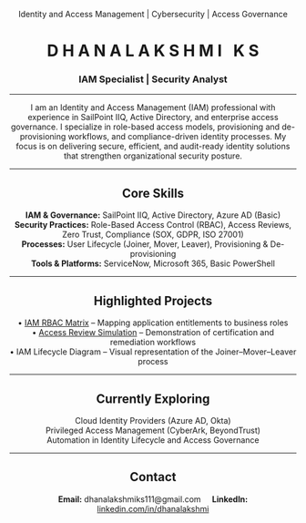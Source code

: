 <p align="center">Identity and Access Management | Cybersecurity | Access Governance</p>

<h1 align="center">D H A N A L A K S H M I &nbsp; K S</h1>
<h3 align="center">IAM Specialist | Security Analyst</h3>

---

<p align="center">
I am an Identity and Access Management (IAM) professional with experience in SailPoint IIQ, Active Directory, and enterprise access governance.  
I specialize in role-based access models, provisioning and de-provisioning workflows, and compliance-driven identity processes.  
My focus is on delivering secure, efficient, and audit-ready identity solutions that strengthen organizational security posture.  
</p>

---

<h2 align="center">Core Skills</h2>

<p align="center">
<b>IAM & Governance:</b> SailPoint IIQ, Active Directory, Azure AD (Basic) <br>
<b>Security Practices:</b> Role-Based Access Control (RBAC), Access Reviews, Zero Trust, Compliance (SOX, GDPR, ISO 27001) <br>
<b>Processes:</b> User Lifecycle (Joiner, Mover, Leaver), Provisioning & De-provisioning <br>
<b>Tools & Platforms:</b> ServiceNow, Microsoft 365, Basic PowerShell
</p>

---

<h2 align="center">Highlighted Projects</h2>

<p align="center">
• <a href="IAM-RBAC-Matrix">IAM RBAC Matrix</a> – Mapping application entitlements to business roles <br>
• <a href="Access-Review-Sample">Access Review Simulation</a> – Demonstration of certification and remediation workflows <br>
• IAM Lifecycle Diagram – Visual representation of the Joiner–Mover–Leaver process
</p>

---

<h2 align="center">Currently Exploring</h2>

<p align="center">
Cloud Identity Providers (Azure AD, Okta) <br>
Privileged Access Management (CyberArk, BeyondTrust) <br>
Automation in Identity Lifecycle and Access Governance
</p>

---

<h2 align="center">Contact</h2>

<p align="center">
<b>Email:</b> dhanalakshmiks111@gmail.com &nbsp;&nbsp;&nbsp; <b>LinkedIn:</b> <a href="https://www.linkedin.com/in/dhanalakshmi">linkedin.com/in/dhanalakshmi</a>
</p>
